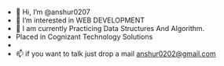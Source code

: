 - 👋 Hi, I’m @anshur0207
- 👀 I’m interested in WEB DEVELOPMENT
- 🌱 I am currently Practicing Data Structures And Algorithm.
- Placed in Cognizant Technology Solutions
- 
- 📫 if you want to talk just drop a mail anshur0202@gmail.com

<!---
anshur0207/anshur0207 is a ✨ special ✨ repository because its `README.md` (this file) appears on your GitHub profile.
You can click the Preview link to take  look at your changes.
--->
